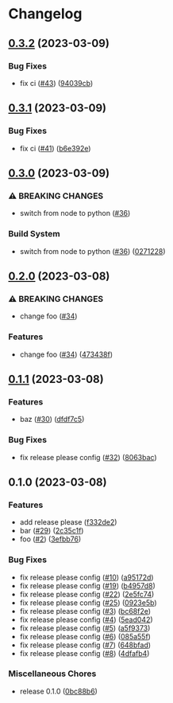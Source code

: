 # Changelog

## [0.3.2](https://github.com/hamakou108/practice-release-please/compare/v0.3.1...v0.3.2) (2023-03-09)


### Bug Fixes

* fix ci ([#43](https://github.com/hamakou108/practice-release-please/issues/43)) ([94039cb](https://github.com/hamakou108/practice-release-please/commit/94039cb148de84d90dda507b1d0d1d908a421e45))

## [0.3.1](https://github.com/hamakou108/practice-release-please/compare/v0.3.0...v0.3.1) (2023-03-09)


### Bug Fixes

* fix ci ([#41](https://github.com/hamakou108/practice-release-please/issues/41)) ([b6e392e](https://github.com/hamakou108/practice-release-please/commit/b6e392e24db77e2e5fe8b8ecd7f887d696013e40))

## [0.3.0](https://github.com/hamakou108/practice-release-please/compare/v0.2.0...v0.3.0) (2023-03-09)


### ⚠ BREAKING CHANGES

* switch from node to python ([#36](https://github.com/hamakou108/practice-release-please/issues/36))

### Build System

* switch from node to python ([#36](https://github.com/hamakou108/practice-release-please/issues/36)) ([0271228](https://github.com/hamakou108/practice-release-please/commit/02712281f6b88971de127adb06342313c100a8b9))

## [0.2.0](https://github.com/hamakou108/practice-release-please/compare/v0.1.1...v0.2.0) (2023-03-08)


### ⚠ BREAKING CHANGES

* change foo ([#34](https://github.com/hamakou108/practice-release-please/issues/34))

### Features

* change foo ([#34](https://github.com/hamakou108/practice-release-please/issues/34)) ([473438f](https://github.com/hamakou108/practice-release-please/commit/473438fb33e24107dd9c656f1beab42fda144e44))

## [0.1.1](https://github.com/hamakou108/practice-release-please/compare/v0.1.0...v0.1.1) (2023-03-08)


### Features

* baz ([#30](https://github.com/hamakou108/practice-release-please/issues/30)) ([dfdf7c5](https://github.com/hamakou108/practice-release-please/commit/dfdf7c59dfd5aeb31841cce85bf1d6fecba9222d))


### Bug Fixes

* fix release please config ([#32](https://github.com/hamakou108/practice-release-please/issues/32)) ([8063bac](https://github.com/hamakou108/practice-release-please/commit/8063bac83d48bf57683d1450beda2bbb17d92074))

## 0.1.0 (2023-03-08)


### Features

* add release please ([f332de2](https://github.com/hamakou108/practice-release-please/commit/f332de20b1bbbc86bbb3d85935cf15f92ee69495))
* bar ([#29](https://github.com/hamakou108/practice-release-please/issues/29)) ([2c35c1f](https://github.com/hamakou108/practice-release-please/commit/2c35c1fd5283e8cdcb514535e7e33456bd26b28f))
* foo ([#2](https://github.com/hamakou108/practice-release-please/issues/2)) ([3efbb76](https://github.com/hamakou108/practice-release-please/commit/3efbb7694d271a7c6ed5773aa687761873ae02b0))


### Bug Fixes

* fix release please config ([#10](https://github.com/hamakou108/practice-release-please/issues/10)) ([a95172d](https://github.com/hamakou108/practice-release-please/commit/a95172d4076c96fa3e3ede00e062e44e571c29d9))
* fix release please config ([#19](https://github.com/hamakou108/practice-release-please/issues/19)) ([b4957d8](https://github.com/hamakou108/practice-release-please/commit/b4957d812f4a2404253ec85b1fed28c9f878c492))
* fix release please config ([#22](https://github.com/hamakou108/practice-release-please/issues/22)) ([2e5fc74](https://github.com/hamakou108/practice-release-please/commit/2e5fc74b404c5f5fbed424e4fda5572f3f091cfe))
* fix release please config ([#25](https://github.com/hamakou108/practice-release-please/issues/25)) ([0923e5b](https://github.com/hamakou108/practice-release-please/commit/0923e5b38023d84b78eed9a885dfff3731f78432))
* fix release please config ([#3](https://github.com/hamakou108/practice-release-please/issues/3)) ([bc68f2e](https://github.com/hamakou108/practice-release-please/commit/bc68f2e0c532c3f57d82b58018ce79d955e5f063))
* fix release please config ([#4](https://github.com/hamakou108/practice-release-please/issues/4)) ([5ead042](https://github.com/hamakou108/practice-release-please/commit/5ead04235c3ff352ea556b1ba4e381fe07ef4edf))
* fix release please config ([#5](https://github.com/hamakou108/practice-release-please/issues/5)) ([a5f9373](https://github.com/hamakou108/practice-release-please/commit/a5f937394977e102cfc91067455cc4ae27d75402))
* fix release please config ([#6](https://github.com/hamakou108/practice-release-please/issues/6)) ([085a55f](https://github.com/hamakou108/practice-release-please/commit/085a55f6cff028275406d1057f3910e4cf5b1b65))
* fix release please config ([#7](https://github.com/hamakou108/practice-release-please/issues/7)) ([648bfad](https://github.com/hamakou108/practice-release-please/commit/648bfadba13ff8443b1f4661fdcddf406cc9fc11))
* fix release please config ([#8](https://github.com/hamakou108/practice-release-please/issues/8)) ([4dfafb4](https://github.com/hamakou108/practice-release-please/commit/4dfafb49b6b96ac0f2a31fa59a164a6a721bb1d2))


### Miscellaneous Chores

* release 0.1.0 ([0bc88b6](https://github.com/hamakou108/practice-release-please/commit/0bc88b6d8a0b7df91e8d56aec4bc6dd1591e5a41))

